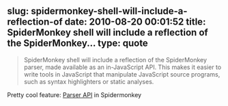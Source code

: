 slug: spidermonkey-shell-will-include-a-reflection-of
date: 2010-08-20 00:01:52
title: SpiderMonkey shell will include a reflection of the SpiderMonkey...
type: quote
---

> SpiderMonkey shell will include a reflection of the SpiderMonkey parser, made available as an in-JavaScript API. This makes it easier to write tools in JavaScript that manipulate JavaScript source programs, such as syntax highlighters or static analyses.

Pretty cool feature: [Parser API](https://developer.mozilla.org/en/SpiderMonkey/Parser_API) in Spidermonkey
